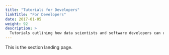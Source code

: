 ```yaml
---
title: "Tutorials for Developers"
linkTitle: "For Developers"
date: 2017-01-05
weight: 92
description: >
  Tutorials outlining how data scientists and software developers can use ready4.
---
```



This is the section landing page.

